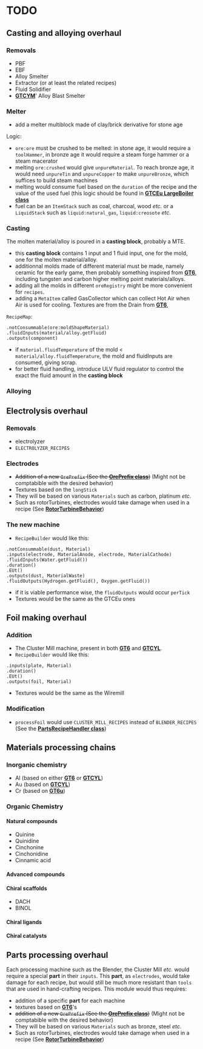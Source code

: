 # TODO


## Casting and alloying overhaul

### Removals
* PBF
* EBF
* Alloy Smelter
* Extractor (or at least the related recipes)
* Fluid Solidifier
* **[GTCYM](https://github.com/GregTechCEu/gregicality-multiblocks)**' Alloy Blast Smelter 

### Melter
* add a melter multiblock made of clay/brick derivative for stone age

Logic:
* `ore:ore` must be crushed to be melted: in stone age, it would require a `toolHammer`, in bronze age it would require a steam forge hammer or a steam macerator
* melting `ore:crushed` would give `unpureMaterial`. To reach bronze age, it would need `unpureTin` and `unpureCopper` to make `unpureBronze`, which suffices to build steam machines
* melting would consume fuel based on the `duration` of the recipe and the value of the used fuel (this logic should be found in **[GTCEu LargeBoiler class](https://github.com/GregTechCEu/GregTech/blob/master/src/main/java/gregtech/api/capability/impl/BoilerRecipeLogic.java)**
* fuel can be an `ItemStack` such as coal, charcoal, wood *etc.* or a `LiquidStack` such as `liquid:natural_gas`, `liquid:creosote` *etc.*  

### Casting
The molten material/alloy is poured in a **casting block**, probably a MTE.
* this **casting block** contains 1 input and 1 fluid input, one for the mold, one for the molten material/alloy.
* additionnal molds made of different material must be made, namely ceramic for the early game, then probably something inspired from **[GT6](https://github.com/GregTech6/gregtech6)**, including tungsten and carbon higher melting point materials/alloys.
* adding all the molds in different `oreRegistry` might be more convenient for `recipes`.
* adding a `MetaItem` called GasCollector which can collect Hot Air when Air is used for cooling. Textures are from the Drain from **[GT6](https://github.com/GregTech6/gregtech6/blob/master/src/main/resources/assets/gregtech/textures/items/gt.multiitem.technological/1020.png)**,

`RecipeMap`:
```
.notConsummable(ore:moldShapeMaterial)
.fluidInputs(material/alloy.getFluid)
.outputs(component)
```
* if `material.fluidTemperature` of the mold < `material/alloy.fluidTemperature`, the mold and fluidInputs are consumed, giving scrap.
* for better fluid handling, introduce ULV fluid regulator to control the exact the fluid amount in the **casting block**

### Alloying 

## Electrolysis overhaul

### Removals

* electrolyzer
* `ELECTROLYZER_RECIPES`

### Electrodes

* ~~Addition of a new `OrePrefix` (See the  **[OrePrefix class](https://github.com/GregTechCEu/GregTech/blob/master/src/main/java/gregtech/api/unification/ore/OrePrefix.java)**)~~ (Might not be comptabible with the desired behavior)
* Textures based on the `longStick`
* They will be based on various `Materials` such as carbon, platinum *etc.*
* Such as rotorTurbines, electrodes would take damage when used in a recipe (See **[RotorTurbineBehavior](https://github.com/GregTechCEu/GregTech/blob/master/src/main/java/gregtech/common/items/behaviors/TurbineRotorBehavior.java)**)

### The new machine

* `RecipeBuilder` would like this:
```
.notConsummable(dust, Material)
.inputs(electrode, MaterialAnode, electrode, MaterialCathode)
.fluidInputs(Water.getFluid())
.duration()
.EUt()
.outputs(dust, MaterialWaste)
.fluidOutputs(Hydrogen.getFluid(), Oxygen.getFluid())
```
* if it is viable performance wise, the `fluidOutputs` would occur `perTick`
* Textures would be the same as the GTCEu ones

## Foil making overhaul

### Addition

* The Cluster Mill machine, present in both **[GT6](https://github.com/GregTech6/gregtech6)** and **[GTCYL](https://github.com/GregTechCEu/gregicality-legacy)**.
* `RecipeBuilder` would like this:
```
.inputs(plate, Material)
.duration()
.EUt()
.outputs(foil, Material)
```
* Textures would be the same as the Wiremill

### Modification

* `processFoil` would use `CLUSTER_MILL_RECIPES` instead of `BLENDER_RECIPES` (See the **[PartsRecipeHandler class](https://github.com/GregTechCEu/GregTech/blob/37864035c16e838ea7d38b40ee7a487a01f52d97/src/main/java/gregtech/loaders/recipe/handlers/PartsRecipeHandler.java#L106-L137)**)

## Materials processing chains

### Inorganic chemistry

* Al (based on either **[GT6](https://github.com/GregTech6/gregtech6)** or **[GTCYL](https://github.com/GregTechCEu/gregicality-legacy)**)
* Au (based on **[GTCYL](https://github.com/GregTechCEu/gregicality-legacy)**)
* Cr (based on **[GT6u](https://github.com/GregTech6-Unofficial/GregTech6-Unofficial)**)

### Organic Chemistry

#### Natural compounds

* Quinine
* Quinidine
* Cinchonine
* Cinchonidine
* Cinnamic acid

#### Advanced compounds

#### Chiral scaffolds

* DACH
* BINOL

#### Chiral ligands

#### Chiral catalysts


## Parts processing overhaul

Each processing machine such as the Blender, the Cluster Mill *etc.* would require a special **part** in their `inputs`. This **part**, as `electrodes`, would take damage for each recipe, but would still be much more resistant than `tools` that are used in hand-crafting recipes. This module would thus requires:
* addition of a specific **part** for each machine
* textures based on **[GT6](https://github.com/GregTech6/gregtech6)**'s
* ~~addition of a new `OrePrefix` (See the  **[OrePrefix class](https://github.com/GregTechCEu/GregTech/blob/master/src/main/java/gregtech/api/unification/ore/OrePrefix.java)**)~~ (Might not be comptabible with the desired behavior)
* They will be based on various `Materials` such as bronze, steel *etc.*
* Such as rotorTurbines, electrodes would take damage when used in a recipe (See **[RotorTurbineBehavior](https://github.com/GregTechCEu/GregTech/blob/master/src/main/java/gregtech/common/items/behaviors/TurbineRotorBehavior.java)**)
